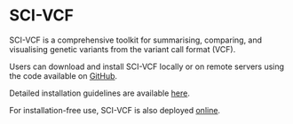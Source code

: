 # SCI-VCF

SCI-VCF is a comprehensive toolkit for summarising, comparing, and visualising genetic variants from the variant call format (VCF).

Users can download and install SCI-VCF locally or on remote servers using the code available on [GitHub](https://github.com/HimanshuLab/SCI-VCF). 

Detailed installation guidelines are available [here](installation.md).

For installation-free use, SCI-VCF is also deployed [online](https://ibse.shinyapps.io/sci-vcf-online/).



